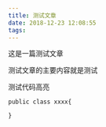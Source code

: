 ```yaml
---
title: 测试文章
date: 2018-12-23 12:08:55
tags:
---
```


这是一篇测试文章

<!-- more -->

测试文章的主要内容就是测试

测试代码高亮

```
public class xxxx{

}
```